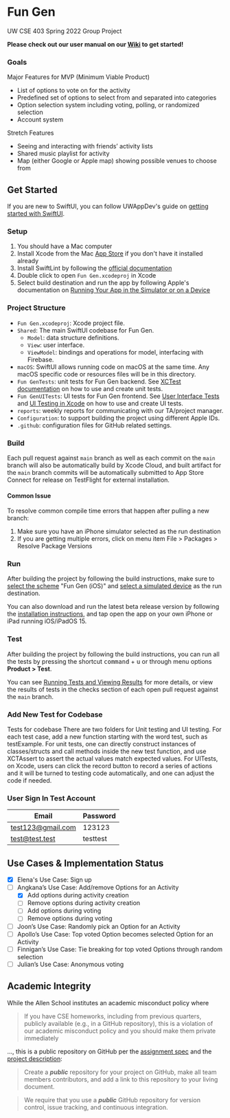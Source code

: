 # Fun Gen

UW CSE 403 Spring 2022 Group Project

**Please check out our user manual on our [Wiki](https://github.com/Fun-Gen/Fun-Gen/wiki) to get started!**

### Goals

Major Features for MVP (Minimum Viable Product)

- List of options to vote on for the activity
- Predefined set of options to select from and separated into categories
- Option selection system including voting, polling, or randomized selection
- Account system

Stretch Features

- Seeing and interacting with friends’ activity lists
- Shared music playlist for activity
- Map (either Google or Apple map) showing possible venues to choose from

## Get Started

If you are new to SwiftUI, you can follow UWAppDev's guide on
[getting started with SwiftUI](https://uwdev.app/resources/getting-started/swiftui).

### Setup

1. You should have a Mac computer
2. Install Xcode from the Mac [App Store](https://apps.apple.com/app/id497799835) if you don't have it installed already
3. Install SwiftLint by following the [official documentation](https://github.com/realm/SwiftLint#installation)
4. Double click to open `Fun Gen.xcodeproj` in Xcode
5. Select build destination and run the app by following Apple's documentation on [Running Your App in the Simulator or on a Device
](https://developer.apple.com/documentation/xcode/running-your-app-in-the-simulator-or-on-a-device)

### Project Structure

- `Fun Gen.xcodeproj`: Xcode project file.
- `Shared`: The main SwiftUI codebase for Fun Gen.
    - `Model`: data structure definitions.
    - `View`: user interface.
    - `ViewModel`: bindings and operations for model, interfacing with Firebase.
- `macOS`: SwiftUI allows running code on macOS at the same time.
    Any macOS specific code or resources files will be in this directory.
- `Fun GenTests`: unit tests for Fun Gen backend. 
    See [XCTest documentation](https://developer.apple.com/documentation/xctest) 
    on how to use and create unit tests.
- `Fun GenUITests`: UI tests for Fun Gen frontend.
    See [User Interface Tests](https://developer.apple.com/documentation/xctest/user_interface_tests)
    and [UI Testing in Xcode](https://developer.apple.com/videos/play/wwdc2015/406/) 
    on how to use and create UI tests.
- `reports`: weekly reports for communicating with our TA/project manager.
- `Configuration`: to support building the project using different Apple IDs.
- `.github`: configuration files for GitHub related settings.

### Build

Each pull request against `main` branch as well as each commit on the `main` branch will also be automatically build by Xcode Cloud,
and built artifact for the `main` branch commits will be automatically submitted to App Store Connect for release on TestFlight for external installation.

#### Common Issue

To resolve common compile time errors that happen after pulling a new branch:

1. Make sure you have an iPhone simulator selected as the run destination
2. If you are getting multiple errors, click on menu item File > Packages > Resolve Package Versions

### Run

After building the project by following the build instructions,
make sure to [select the scheme](https://developer.apple.com/documentation/xcode/running-your-app-in-the-simulator-or-on-a-device#Choose-a-Scheme) "Fun Gen (iOS)"
and [select a simulated device](https://developer.apple.com/documentation/xcode/running-your-app-in-the-simulator-or-on-a-device#Choose-a-Scheme#Select-a-Simulated-Device) as the run destination.

You can also download and run the latest beta release version by 
following the [installation instructions](https://github.com/Fun-Gen/Fun-Gen/wiki#installation),
and tap open the app on your own iPhone or iPad running iOS/iPadOS 15.

### Test

After building the project by following the build instructions,
you can run all the tests by pressing the shortcut <kbd>command</kbd> + <kbd>u</kbd> or
through menu options **Product > Test**.

You can see [Running Tests and Viewing Results](https://developer.apple.com/library/archive/documentation/DeveloperTools/Conceptual/testing_with_xcode/chapters/05-running_tests.html) for more details,
or view the results of tests in the checks section of each open pull request against the `main` branch.

### Add New Test for Codebase

Tests for codebase 
There are two folders for Unit testing and UI testing. For each test case, add a new function starting with the word test, such as testExample.
For unit tests, one can directly construct instances of classes/structs and call methods inside the new test function, and use XCTAssert to assert the actual values match expected values.
For UITests, on Xcode, users can click the record button to record a series of actions and it will be turned to testing code automatically, and one can adjust the code if needed.

### User Sign In Test Account

|Email|Password|
|--|--|
|test123@gmail.com|123123|
|test@test.test|testtest|

## Use Cases & Implementation Status

- [x] Elena's Use Case: Sign up
- [ ] Angkana’s Use Case: Add/remove Options for an Activity
    - [x] Add options during activity creation
    - [ ] Remove options during activity creation
    - [ ] Add options during voting
    - [ ] Remove options during voting
- [ ] Joon’s Use Case: Randomly pick an Option for an Activity
- [ ] Apollo’s Use Case: Top voted Option becomes selected Option for an Activity
- [ ] Finnigan’s Use Case: Tie breaking for top voted Options through random selection
- [ ] Julian’s Use Case: Anonymous voting

## Academic Integrity

While the Allen School institutes an academic misconduct policy where

> If you have CSE homeworks, including from previous quarters, publicly available (e.g., in a GitHub repository), this is a violation of our academic misconduct policy and you should make them private immediately

..., this is a public repository on GitHub per the [assignment spec](https://homes.cs.washington.edu/~rjust/courses/CSE403/project/03_github.html) and the [project description](https://homes.cs.washington.edu/~rjust/courses/CSE403/project/project.html):

> Create a ***public*** repository for your project on GitHub, make all team members contributors, and add a link to this repository to your living document.

> We require that you use a ***public*** GitHub repository for version control, issue tracking, and continuous integration.
